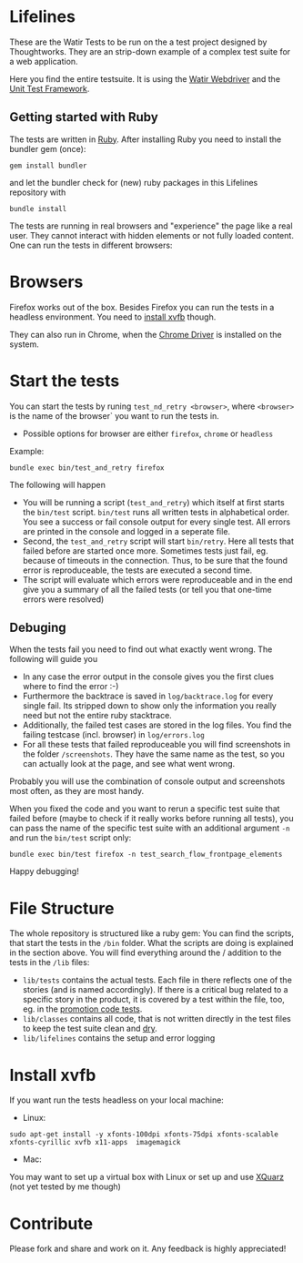 # Lifelines

These are the Watir Tests to be run on the a test project designed by Thoughtworks.
They are an strip-down example of a complex test suite for a web application.

Here you find the entire testsuite. It is using the
[Watir Webdriver](http://watirwebdriver.com/) and the
[Unit Test Framework](http://test-unit.rubyforge.org/).

## Getting started with Ruby

The tests are written in [Ruby](https://www.ruby-lang.org/en/installation/). 
After installing Ruby you need to install the bundler gem (once):
```
gem install bundler
```
and let the bundler check for (new) ruby packages in this Lifelines repository with
```
bundle install
```

The tests are running in real browsers and "experience" the page like a real user.
They cannot interact with hidden elements or not fully loaded content. One can
run the tests in different browsers:

# Browsers

Firefox works out of the box. Besides Firefox you can run the tests in a
headless environment. You need to [install xvfb](https://github.com/FinnVonFriesland/lifelines#install-xvfb) though.

They can also run in Chrome, when the [Chrome Driver](https://sites.google.com/a/chromium.org/chromedriver/home)
is installed on the system.


# Start the tests

You can start the tests by runing `test_nd_retry <browser>`, where `<browser>` is the name of the browser` you want to run
 the tests in.

* Possible options for browser are either `firefox`, `chrome` or `headless`

Example:

```
bundle exec bin/test_and_retry firefox
```

The following will happen

* You will be running a script (`test_and_retry`) which itself at first starts the `bin/test` script. `bin/test` runs
all written tests in alphabetical order. You see a success or fail console output for every single test. All errors are
printed in the console and logged in a seperate file.
* Second, the `test_and_retry` script will start `bin/retry`. Here all tests that failed before are started once more.
Sometimes tests just fail, eg. because of timeouts in the connection. Thus, to be sure that the found error is reproduceable,
the tests are executed a second time.
* The script will evaluate which errors were reproduceable and in the end give you a summary of all the failed tests (or
tell you that one-time errors were resolved)

## Debuging

When the tests fail you need to find out what exactly went wrong. The following will guide you

* In any case the error output in the console gives you the first clues where to find the error :-)
* Furthermore the backtrace is saved in `log/backtrace.log` for every single fail. Its stripped down to show only
the information you really need but not the entire ruby stacktrace.
* Additionally, the failed test cases are stored in the log files. You find the failing testcase (incl. browser) in `log/errors.log`
* For all these tests that failed reproduceable you will find screenshots in the folder `/screenshots`. They have the same
name as the test, so you can actually look at the page, and see what went wrong.

Probably you will use the combination of console output and screenshots most often, as they are most handy.

When you fixed the code and you want to rerun a specific test suite that failed before (maybe to check if it really works before
running all tests), you can pass the name of the specific test suite with an additional argument `-n` and run the `bin/test` script only:

```
bundle exec bin/test firefox -n test_search_flow_frontpage_elements
```

Happy debugging!

# File Structure

The whole repository is structured like a ruby gem: You can find the scripts, that start the tests in the `/bin` folder.
What the scripts are doing is explained in the section above. You will find everything around the / addition to the tests
in the `/lib` files:

* `lib/tests` contains the actual tests. Each file in there reflects one of the stories (and is named accordingly).
If there is a critical bug related to a specific story in the product, it is covered by a test within the file, too, eg.
in the [promotion code tests](https://github.com/FinnVonFriesland/lifelines/blob/master/lib/tests/promotional_code.rb#L44).
* `lib/classes` contains all code, that is not written directly in the test files to keep the test suite clean and
[dry](http://de.wikipedia.org/wiki/Don%E2%80%99t_repeat_yourself).
* `lib/lifelines` contains the setup and error logging

# Install xvfb

If you want run the tests headless on your local machine:

* Linux:
```
sudo apt-get install -y xfonts-100dpi xfonts-75dpi xfonts-scalable xfonts-cyrillic xvfb x11-apps  imagemagick
```
* Mac:
 
You may want to set up a virtual box with Linux or set up and use [XQuarz](http://xquartz.macosforge.org/landing/)
(not yet tested by me though)

# Contribute

Please fork and share and work on it. Any feedback is highly appreciated!
